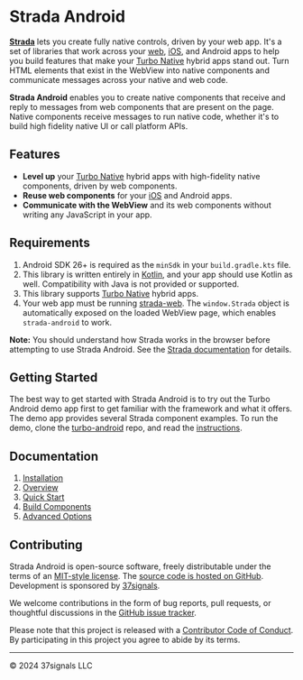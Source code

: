 # Strada Android

**[Strada](https://strada.hotwired.dev)** lets you create fully native controls, driven by your web app. It's a set of libraries that work across your [web](https://github.com/hotwired/strada-web), [iOS](https://github.com/hotwired/strada-ios), and Android apps to help you build features that make your [Turbo Native](https://turbo.hotwired.dev/handbook/native) hybrid apps stand out. Turn HTML elements that exist in the WebView into native components and communicate messages across your native and web code.

**Strada Android** enables you to create native components that receive and reply to messages from web components that are present on the page. Native components receive messages to run native code, whether it's to build high fidelity native UI or call platform APIs.

## Features
- **Level up** your [Turbo Native](https://turbo.hotwired.dev/handbook/native) hybrid apps with high-fidelity native components, driven by web components.
- **Reuse web components** for your [iOS](https://github.com/hotwired/strada-ios) and Android apps.
- **Communicate with the WebView** and its web components without writing any JavaScript in your app.

## Requirements

1. Android SDK 26+ is required as the `minSdk` in your `build.gradle.kts` file.
1. This library is written entirely in [Kotlin](https://kotlinlang.org/), and your app should use Kotlin as well. Compatibility with Java is not provided or supported.
1. This library supports [Turbo Native](https://turbo.hotwired.dev/handbook/native) hybrid apps.
1. Your web app must be running [strada-web](https://github.com/hotwired/strada-web). The `window.Strada` object is automatically exposed on the loaded WebView page, which enables `strada-android` to work.

**Note:** You should understand how Strada works in the browser before attempting to use Strada Android. See the [Strada documentation](https://strada.hotwired.dev) for details.

## Getting Started
The best way to get started with Strada Android is to try out the Turbo Android demo app first to get familiar with the framework and what it offers. The demo app provides several Strada component examples. To run the demo, clone the [turbo-android](https://github.com/hotwired/turbo-android) repo, and read the [instructions](https://github.com/hotwired/turbo-android/tree/main/demo#readme).

## Documentation

1. [Installation](docs/INSTALLATION.md)
1. [Overview](docs/OVERVIEW.md)
1. [Quick Start](docs/QUICK-START.md)
1. [Build Components](docs/BUILD-COMPONENTS.md)
1. [Advanced Options](docs/ADVANCED-OPTIONS.md)

## Contributing

Strada Android is open-source software, freely distributable under the terms of an [MIT-style license](LICENSE). The [source code is hosted on GitHub](https://github.com/hotwired/strada-android). Development is sponsored by [37signals](https://37signals.com/).

We welcome contributions in the form of bug reports, pull requests, or thoughtful discussions in the [GitHub issue tracker](https://github.com/hotwired/strada-android/issues).

Please note that this project is released with a [Contributor Code of Conduct](docs/CONDUCT.md). By participating in this project you agree to abide by its terms.

---------

© 2024 37signals LLC
